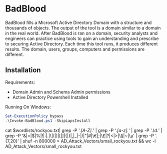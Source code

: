 BadBlood
========
BadBlood fills a Microsoft Active Directory Domain with a structure and thousands of objects. The output of the tool is a domain similar to a domain in the real world.  After BadBlood is ran on a domain, security analysts and engineers can practice using tools to gain an understanding and prescribe to securing Active Directory. Each time this tool runs, it produces different results.  The domain, users, groups, computers and permissions are different.


## Installation

Requirements:
- Domain Admin and Schema Admin permissions
- Active Directory Powershell Installed

Running On Windows:
```powershell
Set-ExecutionPolicy bypass
.\Invoke-BadBlood.ps1 -SkipLapsInstall
```

cat $wordlists/rockyou.txt| grep -P '.*[A-Z].*' | grep -P '.*[a-z].*' | grep -P '.*\d.*' | grep -P '\&|\=|\$|\%|\!|\:|\.|\\|\(|\)|\[|\]|\{|\}|\,|\_|-|\/|\"|\#|\€|\;|\£|\?|\<|\>|\§|\~|\µ' | grep -P '.{7,20}' | shuf -n 800000 > AD_Attack_Vectors/small_rockyou.txt && wc -l AD_Attack_Vectors/small_rockyou.txt
